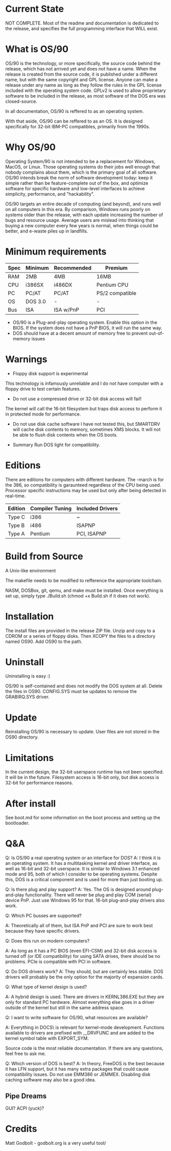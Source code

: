 # Current State

NOT COMPLETE. Most of the readme and documentation is dedicated to the release, and specifies the full programming interface that WILL exist.

# What is OS/90

OS/90 is the technology, or more specifically, the source code behind the release, which has not arrived yet and does not have a name. When the release is created from the source code, it is published under a different name, but with the same copyright and GPL license. Anyone can make a release under any name as long as they follow the rules in the GPL license included with the operating system code. GPLv2 is used to allow proprietary software to be included in the release, as most software of the DOS era was closed-source.

In all documentation, OS/90 is reffered to as an operating system.

With that aside, OS/90 can be reffered to as an OS. It is designed specifically for 32-bit IBM-PC compatibles, primarily from the 1990s.

# Why OS/90

Operating System/90 is not intended to be a replacement for Windows, MacOS, or Linux. Those operating systems do their jobs well enough that nobody complains about them, which is the primary goal of all software. OS/90 intends break the norm of software development today: keep it simple rather than be feature-complete out of the box, and optimize software for specific hardware and low-level interfaces to achieve simplicity, performance, and "hackability".

OS/90 targets an entire decade of computing (and beyond), and runs well on all computers in this era. By comparison, Windows runs poorly on systems older than the release, with each update increasing the number of bugs and resource usage. Average users are mislead into thinking that buying a new computer every few years is normal, when things could be better, and e-waste piles up in landfills.

# Minimum requirements
|Spec|Minimum|Recommended|Premium|
-|-|-|-
RAM | 2MB      | 4MB       | 16MB
CPU | i386SX   | i486DX    | Pentium CPU
PC  | PC/AT    | PC/AT     | PS/2 compatible
OS  | DOS 3.0  | -         | -
Bus | ISA      | ISA w/PnP | PCI

* OS/90 is a Plug-and-play operating system. Enable this option in the BIOS. If the system does not have a PnP BIOS, it will run the same way.
* DOS should have at a decent amount of memory free to prevent out-of-memory issues

# Warnings

* Floppy disk support is experimental

This technology is infamously unreliable and I do not have computer with a floppy drive to test certain features.

* Do not use a compressed drive or 32-bit disk access will fail!

The kernel will call the 16-bit filesystem but traps disk access to perform it in protected mode for performance.

* Do not use disk cache software
I have not tested this, but SMARTDRV will cache disk contents to memory, sometimes XMS blocks. It will not be able to flush disk contents when the OS boots.

* Summary
Run DOS light for compatibility.

# Editions

There are editions for computers with different hardware. The -march is for the 386, so compatibility is garaunteed regardless of the CPU being used. Processor specific instructions may be used but only after being detected in real-time.

|Edition|Compiler Tuning|Included Drivers|
-|-|-
Type C| i386      | ~
Type B| i486      | ISAPNP
Type A| Pentium   | PCI, ISAPNP

# Build from Source

A Unix-like environment

The makefile needs to be modified to refference the appropriate toolchain.

NASM, DOSBox, git, qemu, and make must be installed. Once everything is set up, simply type ./Build.sh (chmod +x Build.sh if it does not work).

# Installation

The install files are provided in the release ZIP file. Unzip and copy to a CDROM or a series of floppy disks. Then XCOPY the files to a directory named OS90. Add OS90 to the path.

# Uninstall

Uninstalling is easy :)

OS/90 is self-contained and does not modify the DOS system at all. Delete the files in OS90. CONFIG.SYS must be updates to remove the GRABIRQ.SYS driver.

# Update

Reinstalling OS/90 is necessary to update. User files are not stored in the OS90 directory.

# Limitations

In the current design, the 32-bit userspace runtime has not been specified. It will be in the future. Filesystem access is 16-bit only, but disk access is 32-bit for performance reasons.

# After install

See boot.md for some information on the boot process and setting up the bootloader.

# Q&A

Q: Is OS/90 a real operating system or an interface for DOS?
A: I think it is an operating system. It has a multitasking kernel and driver interface, as well as 16-bit and 32-bit userspace. It is similar to Windows 3.1 enhanced mode and 95, both of which I consider to be operating systems. Despite this, DOS is a critical component and is used for more than just booting up.

Q: Is there plug and play support?
A: Yes. The OS is designed around plug-and-play functionality. There will never be plug and play COM (serial) device PnP. Just use Windows 95 for that. 16-bit plug-and-play drivers also work.

Q: Which PC busses are supported?

A: Theoretically all of them, but ISA PnP and PCI are sure to work best because they have specific drivers.

Q: Does this run on modern computers?

A: As long as it has a PC BIOS (even EFI-CSM) and 32-bit disk access is turned off (or IDE compatibility) for using SATA drives, there should be no problems. PCIe is compatible with PCI in software.

Q: Do DOS drivers work?
A: They should, but are certainly less stable. DOS drivers will probably be the only option for the majority of expansion cards.

Q: What type of kernel design is used?

A: A hybrid design is used. There are drivers in KERNL386.EXE but they are only for standard PC hardware. Almost everything else goes in a driver outside of the kernel but still in the same address space.

Q: I want to write software for OS/90, what resources are available?

A: Everything in DOCS\ is relevant for kernel-mode development. Functions available to drivers are prefixed with \__DRVFUNC and are added to the kernel symbol table with EXPORT_SYM.

Source code is the most reliable documentation. If there are any questions, feel free to ask me.

Q: Which version of DOS is best?
A: In theory, FreeDOS is the best because it has LFN support, but it has many extra packages that could cause compatibility issues. Do not use EMM386 or JEMMEX. Disabling disk caching software may also be a good idea.

## Pipe Dreams

GUI? ACPI (yuck)?

# Credits

Matt Godbolt - godbolt.org is a very useful tool/
